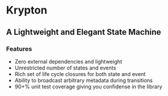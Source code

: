 # Krypton
## A Lightweight and Elegant State Machine

### Features

- Zero external dependencies and lightweight
- Unrestricted number of states and events
- Rich set of life cycle closures for both state and event
- Ability to broadcast arbitrary metadata during transitions
- 90+% unit test coverage giving you confidense in the library

